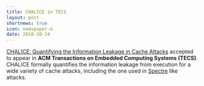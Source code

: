 ```yaml
---
title: CHALICE in TECS
layout: post
shortnews: true
icon: newspaper-o
date: 2018-10-24
---
```

<p style="text-align:justify">

<a href="https://sudiptac.bitbucket.io/papers/chalice-tecs.pdf">CHALICE: Quantifying 
the Information Leakage in Cache Attacks</a> accepted to appear 
in <b>ACM Transactions on Embedded Computing Systems (TECS)</b>. CHALICE formally 
quantifies the information leakage from execution for a wide variety of cache 
attacks, including the one used in <a href="https://arxiv.org/pdf/1801.01203.pdf">Spectre</a> 
like attacks. 

</p> 
